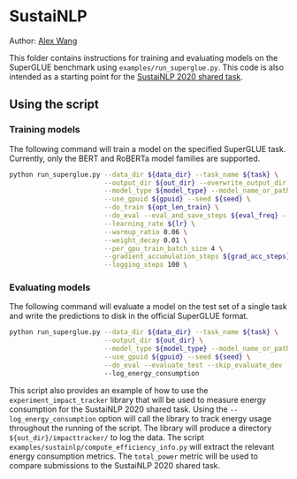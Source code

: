 # SustaiNLP

Author: [Alex Wang](https://w4ngatang.github.io/)

This folder contains instructions for training and evaluating models on the SuperGLUE benchmark using `examples/run_superglue.py`.
This code is also intended as a starting point for the [SustaiNLP 2020 shared task](https://sites.google.com/view/sustainlp2020/shared-task).

## Using the script

### Training models

The following command will train a model on the specified SuperGLUE task.
Currently, only the BERT and RoBERTa model families are supported.

```bash
python run_superglue.py --data_dir ${data_dir} --task_name ${task} \
                        --output_dir ${out_dir} --overwrite_output_dir \
                        --model_type ${model_type} --model_name_or_path ${model} ${casing_config} \
                        --use_gpuid ${gpuid} --seed ${seed} \
                        --do_train ${opt_len_train} \
                        --do_eval --eval_and_save_steps ${eval_freq} --save_only_best \
                        --learning_rate ${lr} \
                        --warmup_ratio 0.06 \
                        --weight_decay 0.01 \
                        --per_gpu_train_batch_size 4 \
                        --gradient_accumulation_steps ${grad_acc_steps} \
                        --logging_steps 100 \
```

### Evaluating models

The following command will evaluate a model on the test set of a single task and write the predictions to disk in the official SuperGLUE format.

```bash
python run_superglue.py --data_dir ${data_dir} --task_name ${task} \
                        --output_dir ${out_dir} \
                        --model_type ${model_type} --model_name_or_path ${model} ${casing_config} \
                        --use_gpuid ${gpuid} --seed ${seed} \
                        --do_eval --evaluate_test --skip_evaluate_dev
                        --log_energy_consumption
```

This script also provides an example of how to use the ``experiment_impact_tracker`` library that will be used to measure energy consumption for the SustaiNLP 2020 shared task.
Using the ``--log_energy_consumption`` option will call the library to track energy usage throughout the running of the script.
The library will produce a directory `${out_dir}/impacttracker/` to log the data.
The script `examples/sustainlp/compute_efficiency_info.py` will extract the relevant energy consumption metrics.
The `total_power` metric will be used to compare submissions to the SustaiNLP 2020 shared task.

